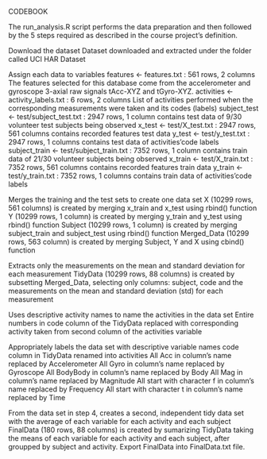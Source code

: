 CODEBOOK

The run_analysis.R script performs the data preparation and then followed by the 5 steps required as described in the course project’s definition.

Download the dataset Dataset downloaded and extracted under the folder called UCI HAR Dataset

Assign each data to variables features <- features.txt : 561 rows, 2 columns The features selected for this database come from the accelerometer and gyroscope 3-axial raw signals tAcc-XYZ and tGyro-XYZ. activities <- activity_labels.txt : 6 rows, 2 columns List of activities performed when the corresponding measurements were taken and its codes (labels) subject_test <- test/subject_test.txt : 2947 rows, 1 column contains test data of 9/30 volunteer test subjects being observed x_test <- test/X_test.txt : 2947 rows, 561 columns contains recorded features test data y_test <- test/y_test.txt : 2947 rows, 1 columns contains test data of activities’code labels subject_train <- test/subject_train.txt : 7352 rows, 1 column contains train data of 21/30 volunteer subjects being observed x_train <- test/X_train.txt : 7352 rows, 561 columns contains recorded features train data y_train <- test/y_train.txt : 7352 rows, 1 columns contains train data of activities’code labels

Merges the training and the test sets to create one data set X (10299 rows, 561 columns) is created by merging x_train and x_test using rbind() function Y (10299 rows, 1 column) is created by merging y_train and y_test using rbind() function Subject (10299 rows, 1 column) is created by merging subject_train and subject_test using rbind() function Merged_Data (10299 rows, 563 column) is created by merging Subject, Y and X using cbind() function

Extracts only the measurements on the mean and standard deviation for each measurement TidyData (10299 rows, 88 columns) is created by subsetting Merged_Data, selecting only columns: subject, code and the measurements on the mean and standard deviation (std) for each measurement

Uses descriptive activity names to name the activities in the data set Entire numbers in code column of the TidyData replaced with corresponding activity taken from second column of the activities variable

Appropriately labels the data set with descriptive variable names code column in TidyData renamed into activities All Acc in column’s name replaced by Accelerometer All Gyro in column’s name replaced by Gyroscope All BodyBody in column’s name replaced by Body All Mag in column’s name replaced by Magnitude All start with character f in column’s name replaced by Frequency All start with character t in column’s name replaced by Time

From the data set in step 4, creates a second, independent tidy data set with the average of each variable for each activity and each subject FinalData (180 rows, 88 columns) is created by sumarizing TidyData taking the means of each variable for each activity and each subject, after groupped by subject and activity. Export FinalData into FinalData.txt file.
